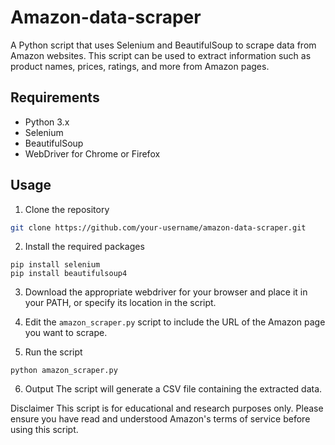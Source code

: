 # Amazon-data-scraper
A Python script that uses Selenium and BeautifulSoup to scrape data from Amazon websites. This script can be used to extract information such 
as product names, prices, ratings, and more from Amazon pages.

## Requirements
- Python 3.x
- Selenium
- BeautifulSoup
- WebDriver for Chrome or Firefox
## Usage
1. Clone the repository
```bash
git clone https://github.com/your-username/amazon-data-scraper.git
```
2. Install the required packages
```
pip install selenium
pip install beautifulsoup4
```
3. Download the appropriate webdriver for your browser and place it in your PATH, or specify its location in the script.

4. Edit the `amazon_scraper.py` script to include the URL of the Amazon page you want to scrape.

5. Run the script
```
python amazon_scraper.py
```
6. Output
The script will generate a CSV file containing the extracted data.

Disclaimer
This script is for educational and research purposes only. Please ensure you have read and understood Amazon's terms of service before using this script.
